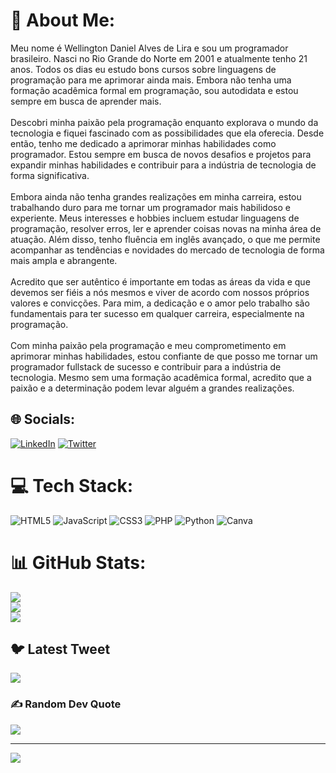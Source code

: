 # 💫 About Me:
Meu nome é Wellington Daniel Alves de Lira e sou um programador brasileiro. Nasci no Rio Grande do Norte em 2001 e atualmente tenho 21 anos. Todos os dias eu estudo bons cursos sobre linguagens de programação para me aprimorar ainda mais. Embora não tenha uma formação acadêmica formal em programação, sou autodidata e estou sempre em busca de aprender mais.<br><br>Descobri minha paixão pela programação enquanto explorava o mundo da tecnologia e fiquei fascinado com as possibilidades que ela oferecia. Desde então, tenho me dedicado a aprimorar minhas habilidades como programador. Estou sempre em busca de novos desafios e projetos para expandir minhas habilidades e contribuir para a indústria de tecnologia de forma significativa.<br><br>Embora ainda não tenha grandes realizações em minha carreira, estou trabalhando duro para me tornar um programador mais habilidoso e experiente. Meus interesses e hobbies incluem estudar linguagens de programação, resolver erros, ler e aprender coisas novas na minha área de atuação. Além disso, tenho fluência em inglês avançado, o que me permite acompanhar as tendências e novidades do mercado de tecnologia de forma mais ampla e abrangente.<br><br>Acredito que ser autêntico é importante em todas as áreas da vida e que devemos ser fiéis a nós mesmos e viver de acordo com nossos próprios valores e convicções. Para mim, a dedicação e o amor pelo trabalho são fundamentais para ter sucesso em qualquer carreira, especialmente na programação.<br><br>Com minha paixão pela programação e meu comprometimento em aprimorar minhas habilidades, estou confiante de que posso me tornar um programador fullstack de sucesso e contribuir para a indústria de tecnologia. Mesmo sem uma formação acadêmica formal, acredito que a paixão e a determinação podem levar alguém a grandes realizações.


## 🌐 Socials:
[![LinkedIn](https://img.shields.io/badge/LinkedIn-%230077B5.svg?logo=linkedin&logoColor=white)](https://linkedin.com/in/https://www.linkedin.com/in/daniel-lira-8b2027240/) [![Twitter](https://img.shields.io/badge/Twitter-%231DA1F2.svg?logo=Twitter&logoColor=white)](https://twitter.com/https://twitter.com/Dnllira) 

# 💻 Tech Stack:
![HTML5](https://img.shields.io/badge/html5-%23E34F26.svg?style=for-the-badge&logo=html5&logoColor=white) ![JavaScript](https://img.shields.io/badge/javascript-%23323330.svg?style=for-the-badge&logo=javascript&logoColor=%23F7DF1E) ![CSS3](https://img.shields.io/badge/css3-%231572B6.svg?style=for-the-badge&logo=css3&logoColor=white) ![PHP](https://img.shields.io/badge/php-%23777BB4.svg?style=for-the-badge&logo=php&logoColor=white) ![Python](https://img.shields.io/badge/python-3670A0?style=for-the-badge&logo=python&logoColor=ffdd54) ![Canva](https://img.shields.io/badge/Canva-%2300C4CC.svg?style=for-the-badge&logo=Canva&logoColor=white)
# 📊 GitHub Stats:
![](https://github-readme-stats.vercel.app/api?username=Danielalveslira&theme=radical&hide_border=false&include_all_commits=true&count_private=false)<br/>
![](https://github-readme-streak-stats.herokuapp.com/?user=Danielalveslira&theme=radical&hide_border=false)<br/>
![](https://github-readme-stats.vercel.app/api/top-langs/?username=Danielalveslira&theme=radical&hide_border=false&include_all_commits=true&count_private=false&layout=compact)

## 🐦 Latest Tweet
[![](https://gtce.itsvg.in/api?username=https://twitter.com/Dnllira)](https://github.com/VishwaGauravIn/github-twitter-card-embed)

### ✍️ Random Dev Quote
![](https://quotes-github-readme.vercel.app/api?type=horizontal&theme=radical)

---
[![](https://visitcount.itsvg.in/api?id=Danielalveslira&icon=0&color=0)](https://visitcount.itsvg.in)

<!-- Proudly created with GPRM ( https://gprm.itsvg.in ) -->
